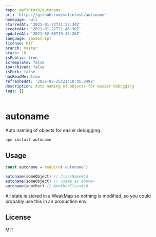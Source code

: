 ```yaml
---
repo: mafintosh/autoname
url: 'https://github.com/mafintosh/autoname'
homepage: null
starredAt: '2021-01-22T21:52:34Z'
createdAt: '2021-01-22T21:46:30Z'
updatedAt: '2021-02-08T19:43:26Z'
language: JavaScript
license: MIT
branch: master
stars: 18
isPublic: true
isTemplate: false
isArchived: false
isFork: false
hasReadMe: true
refreshedAt: '2025-02-25T21:18:05.349Z'
description: Auto naming of objects for easier debugging
tags: []
---
```


# autoname

Auto naming of objects for easier debugging.

```
npm install autoname
```

## Usage

``` js
const autoname = require('autoname')

autoname(someObject) // ClassName#id
autoname(someObject) // <same as above>
autoname(another) // AnotherClass#id
```

All state is stored in a WeakMap so nothing is modified, so you could
probably use this in an production env.

## License

MIT
